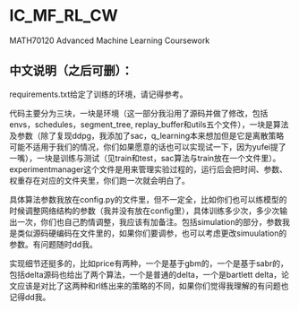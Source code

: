 # IC_MF_RL_CW
MATH70120 Advanced Machine Learning Coursework

## 中文说明（之后可删）：
requirements.txt给定了训练的环境，请记得参考。

代码主要分为三块，一块是环境（这一部分我沿用了源码并做了修改，包括envs，schedules，segment_tree, replay_buffer和utils五个文件），一块是算法及参数（除了复现ddpg，我添加了sac，q_learning本来想加但是它是离散策略可能不适用于我们的情况，你们如果愿意的话也可以实现试一下，因为yufei提了一嘴），一块是训练与测试（见train和test，sac算法与train放在一个文件里）。experimentmanager这个文件是用来管理实验过程的，运行后会把时间、参数、权重存在对应的文件夹里，你们跑一次就会明白了。

具体算法参数我放在config.py的文件里，但不一定全，比如你们也可以练模型的时候调整网络结构的参数（我并没有放在config里），具体训练多少次，多少次输出一次，你们也自己酌情调整，我应该有加备注。包括simulation的部分，参数我是类似源码硬编码在文件里的，如果你们要调参，也可以考虑更改simuulation的参数。有问题随时dd我。

实现细节还挺多的，比如price有两种，一个是基于gbm的，一个是基于sabr的，包括delta源码也给出了两个算法，一个是普通的delta，一个是bartlett delta，论文应该是对比了这两种和rl练出来的策略的不同，如果你们觉得我理解的有问题也记得dd我。

